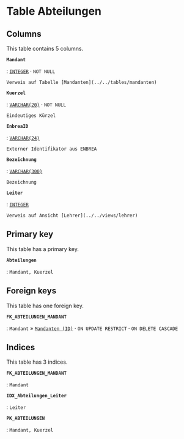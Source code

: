 # Table **Abteilungen**

## Columns

This table contains 5 columns.

**`Mandant`**

:   [`INTEGER`](https://firebirdsql.org/file/documentation/html/en/refdocs/fblangref40/firebird-40-language-reference.html#fblangref40-datatypes-inttypes) · `NOT NULL`

    Verweis auf Tabelle [Mandanten](../../tables/mandanten)

**`Kuerzel`**

:   [`VARCHAR(20)`](https://firebirdsql.org/file/documentation/html/en/refdocs/fblangref40/firebird-40-language-reference.html#fblangref40-datatypes-chartypes) · `NOT NULL`

    Eindeutiges Kürzel

**`EnbreaID`**

:   [`VARCHAR(24)`](https://firebirdsql.org/file/documentation/html/en/refdocs/fblangref40/firebird-40-language-reference.html#fblangref40-datatypes-chartypes)

    Externer Identifikator aus ENBREA

**`Bezeichnung`**

:   [`VARCHAR(300)`](https://firebirdsql.org/file/documentation/html/en/refdocs/fblangref40/firebird-40-language-reference.html#fblangref40-datatypes-chartypes)

    Bezeichnung

**`Leiter`**

:   [`INTEGER`](https://firebirdsql.org/file/documentation/html/en/refdocs/fblangref40/firebird-40-language-reference.html#fblangref40-datatypes-inttypes)

    Verweis auf Ansicht [Lehrer](../../views/lehrer)

## Primary key

This table has a primary key.

**`Abteilungen`**

:   `Mandant, Kuerzel`

## Foreign keys

This table has one foreign key.

**`FK_ABTEILUNGEN_MANDANT`**

:   `Mandant` » [`Mandanten (ID)`](../../tables/mandanten) · `ON UPDATE RESTRICT` · `ON DELETE CASCADE`

## Indices

This table has 3 indices.

**`FK_ABTEILUNGEN_MANDANT`**

:   `Mandant`

**`IDX_Abteilungen_Leiter`**

:   `Leiter`

**`PK_ABTEILUNGEN`**

:   `Mandant, Kuerzel`
